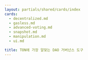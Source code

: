 ```yaml
---
layout: partials/shared/cards/index
cards:
  - decentralized.md
  - gasless.md
  - advanced-voting.md
  - snapshot.md
  - manipulation.md
  - ui.md
  
title: TON에 가장 알맞는 DAO 거버넌스 도구
---
```

